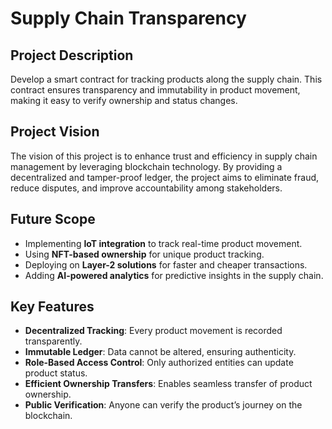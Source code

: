 # Supply Chain Transparency

## Project Description
Develop a smart contract for tracking products along the supply chain. This contract ensures transparency and immutability in product movement, making it easy to verify ownership and status changes.

## Project Vision
The vision of this project is to enhance trust and efficiency in supply chain management by leveraging blockchain technology. By providing a decentralized and tamper-proof ledger, the project aims to eliminate fraud, reduce disputes, and improve accountability among stakeholders.

## Future Scope
- Implementing **IoT integration** to track real-time product movement.
- Using **NFT-based ownership** for unique product tracking.
- Deploying on **Layer-2 solutions** for faster and cheaper transactions.
- Adding **AI-powered analytics** for predictive insights in the supply chain.

## Key Features
- **Decentralized Tracking**: Every product movement is recorded transparently.
- **Immutable Ledger**: Data cannot be altered, ensuring authenticity.
- **Role-Based Access Control**: Only authorized entities can update product status.
- **Efficient Ownership Transfers**: Enables seamless transfer of product ownership.
- **Public Verification**: Anyone can verify the product’s journey on the blockchain.

